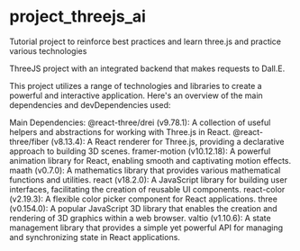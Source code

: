 # project_threejs_ai
Tutorial project to reinforce best practices and learn three.js and practice various technologies

ThreeJS project with an integrated backend that makes requests to Dall.E. 

This project utilizes a range of technologies and libraries to create a powerful and interactive application. Here's an overview of the main dependencies and devDependencies used:

Main Dependencies:
@react-three/drei (v9.78.1): A collection of useful helpers and abstractions for working with Three.js in React.
@react-three/fiber (v8.13.4): A React renderer for Three.js, providing a declarative approach to building 3D scenes.
framer-motion (v10.12.18): A powerful animation library for React, enabling smooth and captivating motion effects.
maath (v0.7.0): A mathematics library that provides various mathematical functions and utilities.
react (v18.2.0): A JavaScript library for building user interfaces, facilitating the creation of reusable UI components.
react-color (v2.19.3): A flexible color picker component for React applications.
three (v0.154.0): A popular JavaScript 3D library that enables the creation and rendering of 3D graphics within a web browser.
valtio (v1.10.6): A state management library that provides a simple yet powerful API for managing and synchronizing state in React applications.
